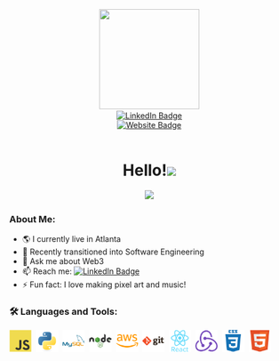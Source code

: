 

<div id="header" align="center">
  <img src="https://github.com/milomadeit/milomadeit/assets/125615182/603ffd53-a166-4eff-b631-973b17f37992" width=180 height=180 />
</div>

<div id="badges" align="center">
  <a href="https://www.linkedin.com/in/zachmilo/">
  <img src="https://img.shields.io/badge/LinkedIn-blue?style=for-the-badge&logo=linkedin&logoColor=white" alt="LinkedIn Badge"/>   
  </a>
</div>
<div id="badges" align="center">
  <a href="https://zachmilo.vercel.app/">
  <img src="https://img.shields.io/badge/Portfolio%20Website-8A2BE2?style=for-the-badge"      alt="Website Badge"/> 
  </a>
</div>
<div align="center">
  <img src="https://komarev.com/ghpvc/?username=milomadeit&style=flat-square&color=blue" alt=""/>
</div>

<h1 align="center">Hello!<img src="https://media.giphy.com/media/hvRJCLFzcasrR4ia7z/giphy.gif" width="30px"/>
</h1>

<div align="center">
<img src="https://github.com/milomadeit/milomadeit/assets/125615182/ad1cca17-0338-482e-a022-21741f265434" />
  
</div>



### About Me:

- 🌎 I currently live in Atlanta
- 👯 Recently transitioned into Software Engineering
- 💬 Ask me about Web3
- 📫 Reach me:  <a href="https://www.linkedin.com/in/zachmilo/">
  <img src="https://img.shields.io/badge/LinkedIn-blue?style=for-the-badge&logo=linkedin&logoColor=white" alt="LinkedIn Badge"/>   
  </a>
- ⚡ Fun fact: I love making pixel art and music!


### :hammer_and_wrench: Languages and Tools:
<div>
  
  <img src="https://github.com/devicons/devicon/blob/master/icons/javascript/javascript-original.svg" title="JavaScript" alt="JavaScript" width="40" height="40"/>&nbsp;
    <img src="https://github.com/devicons/devicon/blob/master/icons/python/python-original.svg" title="Python" alt="Python" width="40" height="40"/>&nbsp;
  <img src="https://github.com/devicons/devicon/blob/master/icons/mysql/mysql-original-wordmark.svg" title="MySQL"  alt="MySQL" width="40" height="40"/>&nbsp;
  <img src="https://github.com/devicons/devicon/blob/master/icons/nodejs/nodejs-original-wordmark.svg" title="NodeJS" alt="NodeJS" width="40" height="40"/>&nbsp;
  <img src="https://github.com/devicons/devicon/blob/master/icons/amazonwebservices/amazonwebservices-plain-wordmark.svg" title="AWS" alt="AWS" width="40" height="40"/>&nbsp;
  <img src="https://github.com/devicons/devicon/blob/master/icons/git/git-original-wordmark.svg" title="Git" 
 alt="Git" width="40" height="40"/>&nbsp;
 <img src="https://github.com/devicons/devicon/blob/master/icons/react/react-original-wordmark.svg" title="React" alt="React" width="40" height="40"/>&nbsp;
  <img src="https://github.com/devicons/devicon/blob/master/icons/redux/redux-original.svg" title="Redux" alt="Redux " width="40" height="40"/>&nbsp;
  <img src="https://github.com/devicons/devicon/blob/master/icons/css3/css3-plain-wordmark.svg"  title="CSS3" alt="CSS" width="40" height="40"/>&nbsp;
  <img src="https://github.com/devicons/devicon/blob/master/icons/html5/html5-original.svg" title="HTML5" alt="HTML" width="40" height="40"/>&nbsp;
  
</div>
